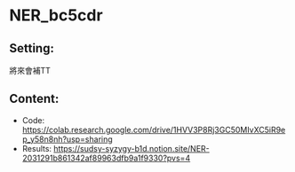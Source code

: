 # NER_bc5cdr
## Setting: 
將來會補TT
## Content:
- Code: https://colab.research.google.com/drive/1HVV3P8Rj3GC50MIvXC5iR9ep_y58n8nh?usp=sharing
- Results: https://sudsy-syzygy-b1d.notion.site/NER-2031291b861342af89963dfb9a1f9330?pvs=4 
